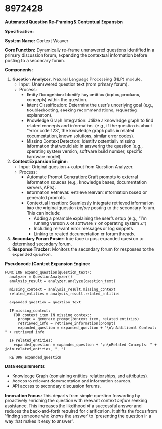 # 8972428

**Automated Question Re-Framing & Contextual Expansion**

**Specification:**

**System Name:** Context Weaver

**Core Function:** Dynamically re-frame unanswered questions identified in a primary discussion forum, expanding the contextual information before posting to a secondary forum.

**Components:**

1.  **Question Analyzer:** Natural Language Processing (NLP) module.
    *   Input: Unanswered question text (from primary forum).
    *   Process:
        *   Entity Recognition: Identify key entities (topics, products, concepts) within the question.
        *   Intent Classification: Determine the user’s underlying goal (e.g., troubleshooting, seeking recommendations, requesting explanation).
        *   Knowledge Graph Integration: Utilize a knowledge graph to find related concepts and information.  (e.g., if the question is about "error code 123", the knowledge graph pulls in related documentation, known solutions, similar error codes).
        *   Missing Context Detection: Identify potentially missing information that would aid in answering the question (e.g., operating system version, software build number, specific hardware model).
2.  **Context Expansion Engine:**
    *   Input: Original question + output from Question Analyzer.
    *   Process:
        *   Automatic Prompt Generation: Craft prompts to external information sources (e.g., knowledge bases, documentation servers, APIs).
        *   Information Retrieval: Retrieve relevant information based on generated prompts.
        *   Contextual Insertion: Seamlessly integrate retrieved information into the original question *before* posting to the secondary forum.  This can include:
            *   Adding a preamble explaining the user’s setup (e.g., “I’m running version X of software Y on operating system Z”).
            *   Including relevant error messages or log snippets.
            *   Linking to related documentation or forum threads.
3.  **Secondary Forum Poster:**  Interface to post expanded question to determined secondary forum.
4.  **Response Tracker:** Monitors the secondary forum for responses to the expanded question.

**Pseudocode (Context Expansion Engine):**

```
FUNCTION expand_question(question_text):
  analyzer = QuestionAnalyzer()
  analysis_result = analyzer.analyze(question_text)

  missing_context = analysis_result.missing_context
  related_entities = analysis_result.related_entities

  expanded_question = question_text

  IF missing_context:
    FOR context_item IN missing_context:
      prompt = generate_prompt(context_item, related_entities)
      retrieved_info = retrieve_information(prompt)
      expanded_question = expanded_question + "\n\nAdditional Context: " + retrieved_info

  IF related_entities:
    expanded_question = expanded_question + "\n\nRelated Concepts: " + join(related_entities, ", ")

  RETURN expanded_question
```

**Data Requirements:**

*   Knowledge Graph (containing entities, relationships, and attributes).
*   Access to relevant documentation and information sources.
*   API access to secondary discussion forums.

**Innovation Focus:** This departs from simple question forwarding by proactively enriching the question with relevant context *before* seeking assistance. This increases the likelihood of a successful answer and reduces the back-and-forth required for clarification. It shifts the focus from 'finding someone who knows the answer' to 'presenting the question in a way that makes it easy to answer'.
